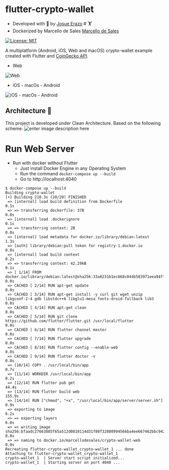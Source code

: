 
# flutter-crypto-wallet

* Developed with 💙 by [Josue Erazo][profile_link] # 🏋️
* Dockerized by Marcello de Sales [Marcello de Sales][marcello_profile_link]

[![License: MIT][license_badge]][license_link]

A multiplatform (Android, iOS, Web and macOS) crypto-wallet example created with Flutter and [CoinGecko API](https://www.coingecko.com/es).
  


 - Web

![Web](https://raw.githubusercontent.com/JErazo7/flutter-crypto-wallet/readme/screenshots/web.png)
  
  - iOS - macOs - Android 
  
  ![iOS - macOs - Android](https://raw.githubusercontent.com/JErazo7/flutter-crypto-wallet/readme/screenshots/devices.png)

## Architecture 🚀

This project is developed under Clean Architecture. Based on the following scheme:
![enter image description here](https://resocoder.com/wp-content/uploads/2020/03/DDD-Flutter-Diagram-v3.svg)

# Run Web Server

* Run with docker without Flutter
  * Just install Docker Engine in any Operating System
  * Run the command `docker-compose up --build`
  * Go to http://localhost:4040

```console
$ docker-compose up --build
Building crypto-wallet
[+] Building 210.3s (20/20) FINISHED
 => [internal] load build definition from Dockerfile                                                                              0.1s
 => => transferring dockerfile: 37B                                                                                               0.0s
 => [internal] load .dockerignore                                                                                                 0.1s
 => => transferring context: 2B                                                                                                   0.0s
 => [internal] load metadata for docker.io/library/debian:latest                                                                  1.3s
 => [auth] library/debian:pull token for registry-1.docker.io                                                                     0.0s
 => [internal] load build context                                                                                                 0.2s
 => => transferring context: 42.29kB                                                                                              0.1s
 => [ 1/14] FROM docker.io/library/debian:latest@sha256:33a8231b1ec668c044b583971eea94fff37151de3a1d5a3737b08665300c8a0b          0.0s
 => CACHED [ 2/14] RUN apt-get update                                                                                             0.0s
 => CACHED [ 3/14] RUN apt-get install -y curl git wget unzip libgconf-2-4 gdb libstdc++6 libglu1-mesa fonts-droid-fallback lib3  0.0s
 => CACHED [ 4/14] RUN apt-get clean                                                                                              0.0s
 => CACHED [ 5/14] RUN git clone https://github.com/flutter/flutter.git /usr/local/flutter                                        0.0s
 => CACHED [ 6/14] RUN flutter channel master                                                                                     0.0s
 => CACHED [ 7/14] RUN flutter upgrade                                                                                            0.0s
 => CACHED [ 8/14] RUN flutter config --enable-web                                                                                0.0s
 => CACHED [ 9/14] RUN flutter doctor -v                                                                                          0.0s
 => [10/14] COPY . /usr/local/bin/app                                                                                             0.7s
 => [11/14] WORKDIR /usr/local/bin/app                                                                                            0.2s
 => [12/14] RUN flutter pub get                                                                                                  44.4s
 => [13/14] RUN flutter build web                                                                                               155.9s
 => [14/14] RUN ["chmod", "+x", "/usr/local/bin/app/server/server.sh"]                                                            0.9s
 => exporting to image                                                                                                            6.2s
 => => exporting layers                                                                                                           6.0s
 => => writing image sha256:bfaadc27663885f65a512d0810114d31f80f32808994566ba4ee667462bbc942                                      0.0s
 => => naming to docker.io/marcellodesales/crypto-wallet-web                                                                      0.0s
Recreating flutter-crypto-wallet_crypto-wallet_1 ... done
Attaching to flutter-crypto-wallet_crypto-wallet_1
crypto-wallet_1  | Server start script initialized...
crypto-wallet_1  | Starting server on port 4040 ...
```

[license_link]:  https://opensource.org/licenses/MIT

[very_good_analysis_link]:  https://pub.dev/packages/very_good_analysis

[profile_link]:  https://www.linkedin.com/in/erazo-josue/
[marcello_profile_link]:  https://www.linkedin.com/in/marcellodesales/
[license_badge]:  https://img.shields.io/badge/license-MIT-blue.svg

